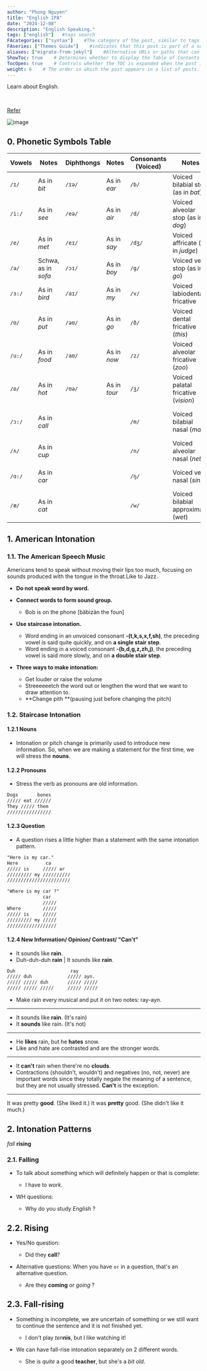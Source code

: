 ```yaml
---
author: "Phong Nguyen"
title: "English IPA"
date: "2024-12-08"
description: "English Speaking."
tags: ["english"]   #tags search
FAcategories: ["syntax"]    #The category of the post, similar to tags but usually for broader classification.
FAseries: ["Themes Guide"]    #indicates that this post is part of a series of related posts
aliases: ["migrate-from-jekyl"]    #Alternative URLs or paths that can be used to access this post, useful for redirects from old posts or similar content.
ShowToc: true    # Determines whether to display the Table of Contents (TOC) for the post.
TocOpen: true    # Controls whether the TOC is expanded when the post is loaded. 
weight: 6    # The order in which the post appears in a list of posts. Lower numbers make the post appear earlier.
---
```

Learn about English.

<br>

[Refer](https://pronunciationstudio.com/english-ipa-chart/)

![image](/images/ipa_charts.png)<br>

## 0. Phonetic Symbols Table

| **Vowels** | **Notes**                  | **Diphthongs** | **Notes**                   | **Consonants (Voiced)** | **Notes**                            | **Consonants (Voiceless)** | **Notes**                     |
|------------|----------------------------|----------------|-----------------------------|-------------------------|--------------------------------------|----------------------------|-------------------------------|
| `/ɪ/`      | As in *bit*               | `/ɪə/`         | As in *ear*                | `/b/`                  | Voiced bilabial stop (as in *bat*)  | `/p/`                      | Voiceless bilabial stop (as in *pat*) |
| `/i:/`     | As in *see*               | `/eə/`         | As in *air*                | `/d/`                  | Voiced alveolar stop (as in *dog*)  | `/t/`                      | Voiceless alveolar stop (as in *top*) |
| `/e/`      | As in *met*               | `/eɪ/`         | As in *say*                | `/dʒ/`                 | Voiced affricate (as in *judge*)    | `/t∫/`                     | Voiceless affricate (as in *church*) |
| `/ə/`      | Schwa, as in *sofa*       | `/ɔɪ/`         | As in *boy*                | `/g/`                  | Voiced velar stop (as in *go*)      | `/k/`                      | Voiceless velar stop (as in *cat*) |
| `/ɜ:/`     | As in *bird*              | `/aɪ/`         | As in *my*                 | `/v/`                  | Voiced labiodental fricative        | `/f/`                      | Voiceless labiodental fricative |
| `/ʊ/`      | As in *put*               | `/əʊ/`         | As in *go*                 | `/ð/`                  | Voiced dental fricative (*this*)    | `/θ/`                      | Voiceless dental fricative (*thin*) |
| `/u:/`     | As in *food*              | `/aʊ/`         | As in *now*                | `/z/`                  | Voiced alveolar fricative (*zoo*)   | `/s/`                      | Voiceless alveolar fricative (*sun*) |
| `/ɒ/`      | As in *hot*               | `/ʊə/`         | As in *tour*               | `/ʒ/`                  | Voiced palatal fricative (*vision*) | `/∫/`                      | Voiceless palatal fricative (*she*) |
| `/ɔ:/`     | As in *call*              |                 |                              | `/m/`                  | Voiced bilabial nasal (*man*)       | `/h/`                      | Voiceless glottal fricative (*hat*) |
| `/ʌ/`      | As in *cup*               |                 |                              | `/n/`                  | Voiced alveolar nasal (*net*)       | `/l/`                      | Voiceless lateral approximant |
| `/ɑ:/`     | As in *car*               |                 |                              | `/ŋ/`                  | Voiced velar nasal (*sing*)         | `/r/`                      | Voiceless alveolar approximant |
| `/æ/`      | As in *cat*               |                 |                              | `/w/`                  | Voiced bilabial approximant (*wet*) | `/j/`                      | Voiceless palatal approximant (*yes*) |


## 1. American Intonation
### 1.1. The American Speech Music
Americans tend to speak without moving their lips too much, focusing on sounds produced with the tongue in the throat.Like to Jazz.
- **Do not speak word by word.**
- **Connect words to form sound group.**
  -  Bob is on the phone  [bäbizän the foun]
- **Use staircase intonation.**
  - Word ending in an unvoiced consonant **-(t,k,s,x,f,sh)**, the preceding vowel is said quite quickly, and on **a single stair step**.
  - Word ending in a voiced consonant **-(b,d,g,z,zh,j)**, the preceding vowel is said more slowly, and on **a double stair step**.

- **Three ways to make intonation:**
  - Get louder or raise the volume
  - Streeeeeetch the word out or lengthen the word that we want to draw attention to.
  - **Change pith **(pausing just before 
changing the pitch)

### 1.2. Staircase Intonation
#### 1.2.1 Nouns
- Intonation or pitch change is primarily used to introduce new information. So, when we are making a statement for the first time, we will stress the **nouns**.

#### 1.2.2 Pronouns
- Stress the verb as pronouns are old information.
```html
Dogs       bones
///// eat //////
They ///// them
////////////////
```
#### 1.2.3 Question
- A question rises a little higher than a statement with the same intonation pattern.
```html
"Here is my car."
Here          ca
///// is     ///// ar 
///////// my ////////// 
///////////////////////

"Where is my car ?"
             car
             /////
Where        /////
///// is     ///// 
///////// my /////
//////////////////
```
#### 1.2.4 New Information/ Opinion/ Contrast/ "Can't"
- It sounds like **rain**.
- Duh-duh-duh **rain** | It sounds like **rain**.
```html
Duh                    ray
///// duh             ///// ayn.
///// ///// duh       ///// /////
///// ///// /////     ///// /////
```
- Make rain every musical and put it on two notes: ray-ayn.
----
- It sounds like **rain**. (It's rain)
- It **sounds** like rain. (It's not)
----
- He **likes** rain, but he **hates** snow.
- Like and hate are contrasted and are the stronger words.
----
- It **can't** rain when there're no **clouds**.
- Contractions (shouldn't, wouldn't) and negatives (no, not, never) are important words since they totally negate the meaning of a sentence, but they are not usually stressed. **Can't** is the exception.

----
It was pretty **good**. (She liked it.)
It was **pretty** good. (She didn't like it much.)

## 2. Intonation Patterns
*fall*
**rising**

### 2.1. Falling
- To talk about something which will definitely happen or that is complete:
  - I have to *work*.

- WH questions:
  - Why do you study *English* ?
## 2.2. Rising
- Yes/No question:
  - Did they **call**?

- Alternative questions: When you have `or` in a question, that's an alternative question.
  - Are they **coming** or *going* ?

## 2.3. Fall-rising
- Something is incomplete, we are uncertain of something or we still want to continue the sentence and it is not finished yet.
  - I don't play *ten***nis**, but I like watching it!

- We can have fall-rise intonation separately on 2 different words.
  - She is *quite* a good **teacher**, but she's a *bit old*.
  
